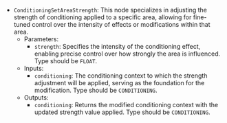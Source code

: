 - `ConditioningSetAreaStrength`: This node specializes in adjusting the strength of conditioning applied to a specific area, allowing for fine-tuned control over the intensity of effects or modifications within that area.
    - Parameters:
        - `strength`: Specifies the intensity of the conditioning effect, enabling precise control over how strongly the area is influenced. Type should be `FLOAT`.
    - Inputs:
        - `conditioning`: The conditioning context to which the strength adjustment will be applied, serving as the foundation for the modification. Type should be `CONDITIONING`.
    - Outputs:
        - `conditioning`: Returns the modified conditioning context with the updated strength value applied. Type should be `CONDITIONING`.
